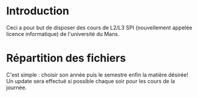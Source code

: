# Introduction
Ceci a pour but de disposer des cours de L2/L3 SPI (nouvellement appelée licence informatique) de l'université du Mans.

# Répartition des fichiers
C'est simple : choisir son année puis le semestre enfin la matière désirée!
Un update sera effectué si possible chaque soir pour les cours de la journée.
